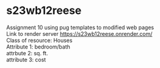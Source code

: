 # s23wb12reese
Assignment 10 using pug templates to modified web pages <br>
Link to render server https://s23wb12reese.onrender.com/ <br>
Class of resource: Houses <br>
Attribute 1: bedroom/bath <br>
attrbute 2: sq. ft. <br>
attribute 3: cost <br>
